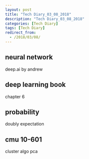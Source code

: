 ```yaml
---
layout: post
title: "Tech Diary_03_08_2018"
description: "Tech Diary_03_08_2018"
categories: [Tech Diary]
tags: [Tech Diary]
redirect_from:
  - /2018/03/08/
---
```


## neural network

deep.ai by andrew

## deep learning book

chapter 6 

## probability
doubly expectation

## cmu 10-601
cluster algo
pca
